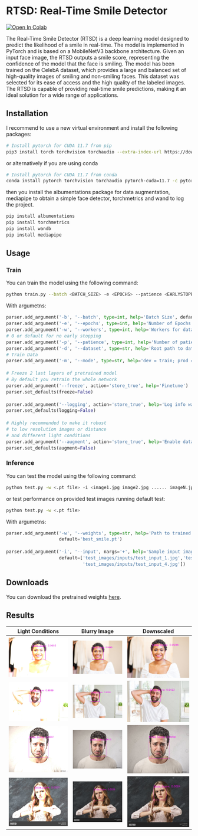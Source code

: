 # RTSD: Real-Time Smile Detector

<a target="_blank" href="https://colab.research.google.com/drive/1PDLrWWLrM9A18DjWbyvqh7bF-whMZ77q?usp=sharing">
  <img src="https://colab.research.google.com/assets/colab-badge.svg" alt="Open In Colab"/>
</a>


The Real-Time Smile Detector (RTSD) is a deep learning model designed to predict the likelihood of a smile in real-time. The model is implemented in PyTorch and is based on a MobileNetV3 backbone architecture. Given an input face image, the RTSD outputs a smile score, representing the confidence of the model that the face is smiling. The model has been trained on the CelebA dataset, which provides a large and balanced set of high-quality images of smiling and non-smiling faces. This dataset was selected for its ease of access and the high quality of the labeled images. The RTSD is capable of providing real-time smile predictions, making it an ideal solution for a wide range of applications.  


## Installation
I recommend to use a new virtual environment and install the following packages:

```bash
# Install pytorch for CUDA 11.7 from pip
pip3 install torch torchvision torchaudio --extra-index-url https://download.pytorch.org/whl/cu117
```
or alternatively if you are using conda

```bash
# Install pytorch for CUDA 11.7 from conda
conda install pytorch torchvision torchaudio pytorch-cuda=11.7 -c pytorch -c nvidia
```

then you install the albumentations package for data augmentation, mediapipe to obtain a simple face detector, torchmetrics and wand to log the project.
```bash
pip install albumentations
pip install torchmetrics
pip install wandb
pip install mediapipe
```

## Usage
### Train
You can train the model using the following command:
```bash
python train.py --batch <BATCH_SIZE> -e <EPOCHS> --patience <EARLYSTOPPING PATIENCE> --mode <prod or dev> --dataset <ROOT_PATH> --logging <OPTIONAL> --augment <OPTIONAL>
```
With argumetns:
```python
parser.add_argument('-b', '--batch', type=int, help='Batch Size', default=256)
parser.add_argument('-e', '--epochs', type=int, help='Number of Epochs', default=100)
parser.add_argument('-w', '--workers', type=int, help='Workers for datalaoder', default=2)
# 0 or default for no early stopping
parser.add_argument('-p', '--patience', type=int, help='Number of patience for early stopping', default=0)
parser.add_argument('-d', '--dataset', type=str, help='Root path to dataset', default='dataset')
# Train Data
parser.add_argument('-m', '--mode', type=str, help='dev = train; prod = train + val', default='dev')

# Freeze 2 last layers of pretrained model
# By default you retrain the whole network
parser.add_argument('--freeze', action='store_true', help='Finetune')
parser.set_defaults(freeze=False)

parser.add_argument('--logging', action='store_true', help='Log info wandb')
parser.set_defaults(logging=False)

# Highly recommended to make it robust
# to low resolution images or distance
# and different light conditions
parser.add_argument('--augment', action='store_true', help='Enable data augmentation')
parser.set_defaults(augment=False)
```

### Inference
You can test the model using the following command:
```bash
python test.py -w <.pt file> -i <image1.jpg image2.jpg ...... imageN.jpg> 
```
or test performance on provided test images running default test:
```bash
python test.py -w <.pt file>
```

With argumetns:
```python
parser.add_argument('-w', '--weights', type=str, help='Path to trained weights',
                    default='best_smile.pt')

parser.add_argument('-i', '--input', nargs='+', help='Sample input image path',
                    default=['test_images/inputs/test_input_1.jpg','test_images/inputs/test_input_2.jpg','test_images/inputs/test_input_3.jpg',
                             'test_images/inputs/test_input_4.jpg'])
```

## Downloads
You can download the pretrained weights [here](https://drive.google.com/file/d/1dNrr6JQhIaYoFGO0kKuZbj28h6Hn3mLZ/view?usp=share_link).


## Results

Light Conditions | Blurry Image | Downscaled
:-------------------------:|:-------------------------:|:-------------------------:
<img src="test_images/outputs/test_output_1_light.jpg" width="480"/> |  <img src="test_images/outputs/test_output_1_blur.jpg" width="480"/> |  <img src="test_images/outputs/test_output_1_low.jpg" width="480"/>
<img src="test_images/outputs/test_output_2_light.jpg" width="480"/> | <img src="test_images/outputs/test_output_2_blur.jpg" width="480"/> |  <img src="test_images/outputs/test_output_2_low.jpg" width="480"/>
<img src="test_images/outputs/test_output_3_light.jpg" width="480"/> | <img src="test_images/outputs/test_output_3_blur.jpg" width="480"/> |  <img src="test_images/outputs/test_output_3_low.jpg" width="480"/>
<img src="test_images/outputs/test_output_4_light.jpg" width="480"/> | <img src="test_images/outputs/test_output_4_blur.jpg" width="480"/> |  <img src="test_images/outputs/test_output_4_low.jpg" width="480"/>
